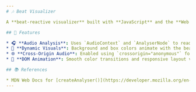 ```yaml
---
# 🎶 Beat Visualizer

A **beat-reactive visualizer** built with **JavaScript** and the **Web Audio API**. The **background color** and **centered boxes** change dynamically with the audio levels in real time.

## 🚀 Features

* 🎧 **Audio Analysis**: Uses `AudioContext` and `AnalyserNode` to read and respond to frequency data from audio.
* 🌈 **Dynamic Visuals**: Background and box colors animate with the beat to create a synchronized disco effect.
* 🌐 **Cross-Origin Audio**: Enabled using `crossorigin="anonymous"` for secure manipulation of external audio sources.
* 🔄 **DOM Animation**: Smooth color transitions and responsive layout via vanilla JavaScript and CSS.

## 📚 References

* MDN Web Docs for [createAnalyser()](https://developer.mozilla.org/en-US/docs/Web/API/BaseAudioContext/createAnalyser)
---
```

